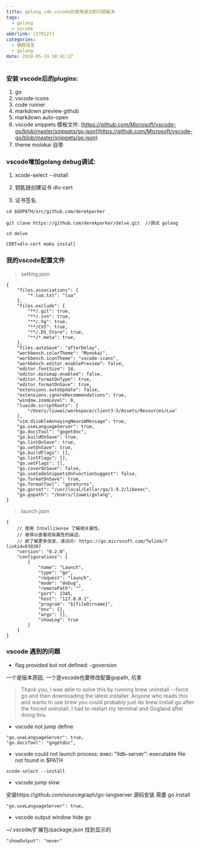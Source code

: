 ```yaml
---
title: golang_ide_vscode的使用调试和问题解决
tags:
  - golang
  - vscode
abbrlink: 127812f2
categories:
  - 编程语言
  - golang
date: 2018-05-19 10:41:27
---
```




### 安装 vscode后的plugins:

1. go
2. vscode-icons
3. code runner
4. markdown preview github
5. markdown auto-open
6. vscode snippets 模板文件: [https://github.com/Microsoft/vscode-go/blob/master/snippets/go.json](https://github.com/Microsoft/vscode-go/blob/master/snippets/go.json)
7. theme molokai 自带
    
<!-- more -->
### vscode增加golang debug调试:

1. xcode-select --install

2. 钥匙链创建证书 dlv-cert
    
3. 证书签名

```    
cd $GOPATH/src/github.com/derekparker
    
git clone https://github.com/derekparker/delve.git  //调试 golang
    
cd delve
    
CERT=dlv-cert make install
```





### 我的vscode配置文件

> setting.json

```
{
    "files.associations": {
        "*.lua.txt": "lua"
    },
    "files.exclude": {
        "**/.git": true,
        "**/.svn": true,
        "**/.hg": true,
        "**/CVS": true,
        "**/.DS_Store": true,
        "**/*.meta": true,
    },
    "files.autoSave": "afterDelay",
    "workbench.colorTheme": "Monokai",
    "workbench.iconTheme": "vscode-icons",
    "workbench.editor.enablePreview": false,
    "editor.fontSize": 14,
    "editor.minimap.enabled": false,
    "editor.formatOnType": true,
    "editor.formatOnSave": true,
    "extensions.autoUpdate": false,
    "extensions.ignoreRecommendations": true,
    "window.zoomLevel": 0,
    "luaide.scriptRoots": [
        "/Users/liuwei/workspace/client3-5/Assets/Resources/Lua"
    ],
    "vim.disableAnnoyingNeovimMessage": true,
    "go.useLanguageServer": true,
    "go.docsTool": "gogetdoc",
    "go.buildOnSave": true,
    "go.lintOnSave": true,
    "go.vetOnSave": true,
    "go.buildFlags": [],
    "go.lintFlags": [],
    "go.vetFlags": [],
    "go.coverOnSave": false,
    "go.useCodeSnippetsOnFunctionSuggest": false,
    "go.formatOnSave": true,
    "go.formatTool": "goreturns",
    "go.goroot": "/usr/local/Cellar/go/1.9.2/libexec",
    "go.gopath": "/Users/liuwei/golang",
}

```

> launch.json

```
{
    // 使用 IntelliSense 了解相关属性。 
    // 悬停以查看现有属性的描述。
    // 欲了解更多信息，请访问: https://go.microsoft.com/fwlink/?linkid=830387
    "version": "0.2.0",
    "configurations": [
        {
            "name": "Launch",
            "type": "go",
            "request": "launch",
            "mode": "debug",
            "remotePath": "",
            "port": 2345,
            "host": "127.0.0.1",
            "program": "${fileDirname}",
            "env": {},
            "args": [],
            "showLog": true
        }
    ]
}
```






### vscode 遇到的问题

+ flag provided but not defined: -goversion

一个是版本原因, 一个是vscode也要修改配置gopath, 坑爹

>Thank you, I was able to solve this by running brew uninstall --force go and then downloading the latest installer. Anyone who reads this and wants to use brew you could probably just do brew install go after the forced uninstall. I had to restart my terminal and Gogland after doing this.

+ vscode not jump define

```
"go.useLanguageServer": true,
"go.docsTool": "gogetdoc",
```

+ vscode could not launch process: exec: "lldb-server": executable file not found in $PATH

```
xcode-select --install
```


+ vscode jump slow

安装https://github.com/sourcegraph/go-langserver 源码安装 需要 go install

```
"go.useLanguageServer": true,
```


+ vscode output window hide go
 
~/.vscode/扩展包/package.json 找到显示的

```
"showOutput": "never"
```

